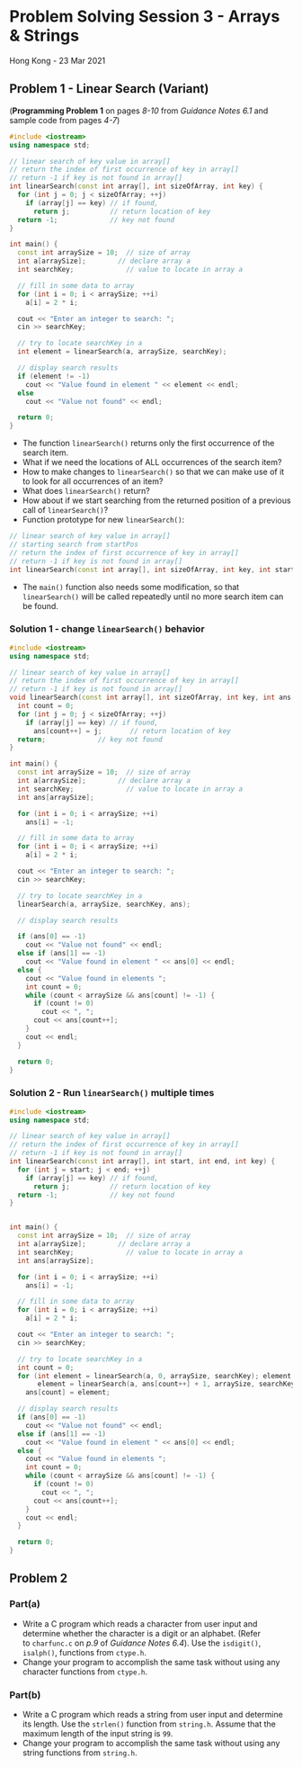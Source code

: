 # Problem Solving Session 3 - Arrays & Strings

Hong Kong - 23 Mar 2021

## Problem 1 - Linear Search (Variant)
(**Programming Problem 1** on pages *8-10* from *Guidance Notes 6.1* and sample code from pages *4-7*)
```cpp
#include <iostream>
using namespace std;

// linear search of key value in array[]
// return the index of first occurrence of key in array[]
// return -1 if key is not found in array[]
int linearSearch(const int array[], int sizeOfArray, int key) {
  for (int j = 0; j < sizeOfArray; ++j)
    if (array[j] == key) // if found,
      return j;          // return location of key
  return -1;             // key not found
}

int main() {
  const int arraySize = 10;  // size of array
  int a[arraySize];        // declare array a
  int searchKey;             // value to locate in array a

  // fill in some data to array
  for (int i = 0; i < arraySize; ++i)
    a[i] = 2 * i;

  cout << "Enter an integer to search: ";
  cin >> searchKey; 

  // try to locate searchKey in a
  int element = linearSearch(a, arraySize, searchKey);

  // display search results
  if (element != -1)
    cout << "Value found in element " << element << endl;
  else
    cout << "Value not found" << endl;

  return 0;
}
```

- The function `linearSearch()` returns only the first occurrence of the search item.
- What if we need the locations of ALL occurrences of the search item?
- How to make changes to `linearSearch()` so that we can make use of it to look for all occurrences of an item?
- What does `linearSearch()` return?
- How about if we start searching from the returned position of a previous call of `linearSearch()`?
- Function prototype for new `linearSearch()`:
```cpp
// linear search of key value in array[]
// starting search from startPos
// return the index of first occurrence of key in array[]
// return -1 if key is not found in array[]
int linearSearch(const int array[], int sizeOfArray, int key, int startPos);
```
- The `main()` function also needs some modification, so that `linearSearch()` will be called repeatedly until no more search item can be found.

### Solution 1 - change `linearSearch()` behavior
```cpp
#include <iostream>
using namespace std;

// linear search of key value in array[]
// return the index of first occurrence of key in array[]
// return -1 if key is not found in array[]
void linearSearch(const int array[], int sizeOfArray, int key, int ans[]) {
  int count = 0;
  for (int j = 0; j < sizeOfArray; ++j)
    if (array[j] == key) // if found,
      ans[count++] = j;       // return location of key
  return;             // key not found
}

int main() {
  const int arraySize = 10;  // size of array
  int a[arraySize];        // declare array a
  int searchKey;             // value to locate in array a
  int ans[arraySize];

  for (int i = 0; i < arraySize; ++i)
    ans[i] = -1;

  // fill in some data to array
  for (int i = 0; i < arraySize; ++i)
    a[i] = 2 * i;

  cout << "Enter an integer to search: ";
  cin >> searchKey; 

  // try to locate searchKey in a
  linearSearch(a, arraySize, searchKey, ans);

  // display search results

  if (ans[0] == -1)
    cout << "Value not found" << endl;
  else if (ans[1] == -1)
    cout << "Value found in element " << ans[0] << endl;
  else {
    cout << "Value found in elements ";
    int count = 0;
    while (count < arraySize && ans[count] != -1) {
      if (count != 0)
        cout << ", ";
      cout << ans[count++];
    }
    cout << endl;
  }

  return 0;
}
```

### Solution 2 - Run `linearSearch()` multiple times
```cpp
#include <iostream>
using namespace std;

// linear search of key value in array[]
// return the index of first occurrence of key in array[]
// return -1 if key is not found in array[]
int linearSearch(const int array[], int start, int end, int key) {
  for (int j = start; j < end; ++j)
    if (array[j] == key) // if found,
      return j;          // return location of key
  return -1;             // key not found
}


int main() {
  const int arraySize = 10;  // size of array
  int a[arraySize];        // declare array a
  int searchKey;             // value to locate in array a
  int ans[arraySize];

  for (int i = 0; i < arraySize; ++i)
    ans[i] = -1;

  // fill in some data to array
  for (int i = 0; i < arraySize; ++i)
    a[i] = 2 * i;

  cout << "Enter an integer to search: ";
  cin >> searchKey; 

  // try to locate searchKey in a
  int count = 0;
  for (int element = linearSearch(a, 0, arraySize, searchKey); element != -1; 
       element = linearSearch(a, ans[count++] + 1, arraySize, searchKey))
    ans[count] = element;

  // display search results
  if (ans[0] == -1)
    cout << "Value not found" << endl;
  else if (ans[1] == -1)
    cout << "Value found in element " << ans[0] << endl;
  else {
    cout << "Value found in elements ";
    int count = 0;
    while (count < arraySize && ans[count] != -1) {
      if (count != 0)
        cout << ", ";
      cout << ans[count++];
    }
    cout << endl;
  }

  return 0;
}
```

## Problem 2

### Part(a)
- Write a C program which reads a character from user input and determine whether the character is a digit or an alphabet. (Refer to `charfunc.c` on *p.9* of *Guidance Notes 6.4*). Use the `isdigit()`, `isalph()`, functions from `ctype.h`.
- Change your program to accomplish the same task without using any character functions from `ctype.h`.

### Part(b)
- Write a C program which reads a string from user input and determine its length. Use the `strlen()` function from `string.h`. Assume that the maximum length of the input string is `99`.
- Change your program to accomplish the same task without using any string functions from `string.h`.


